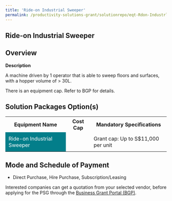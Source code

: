 ```yaml
---
title: 'Ride-on Industrial Sweeper'
permalink: /productivity-solutions-grant/solutionrepo/eqt-Rdon-Industrl-Swpr-Envronmntl-Srvcs
---
```


## Ride-on Industrial Sweeper

## Overview

**Description**

A machine driven by 1 operator that is able to sweep floors and surfaces, with a hopper volume of > 30L.

There is an equipment cap. Refer to BGP for details.

## Solution Packages Option(s)

<table>
<tr>
<th><b>Equipment Name</b></th>
<th><b>Cost Cap</b></th>
<th><b>Mandatory Specifications</b></th>
</tr>
<tr>
<td style='padding: 10px; background-color: #037E8A; color: #FFFFFF;'>Ride-on Industrial Sweeper</td>
<td style='padding: 10px;'></td>
<td style='padding: 10px;'>Grant cap: Up to S$11,000 per unit</td>
</tr>
</table>

## Mode and Schedule of Payment

 - Direct Purchase, Hire Purchase, Subscription/Leasing

Interested companies can get a quotation from your selected vendor, before applying for the PSG through the <a href='https://www.businessgrants.gov.sg/' target='_blank' rel='noopener'>Business Grant Portal (BGP)</a>.

<script src="/jquery/resize-tables.js"></script>
